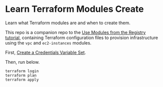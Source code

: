 # Learn Terraform Modules Create

Learn what Terraform modules are and when to create them.

This repo is a companion repo to the [Use Modules from the Registry tutorial](https://developer.hashicorp.com/terraform/tutorials/modules/module-use), containing Terraform configuration files to provision infrastructure using the `vpc` and `ec2-instances` modules.

First, [Create a Credentials Variable Set](https://developer.hashicorp.com/terraform/tutorials/cloud-get-started/cloud-create-variable-set).

Then, run below.

```
terraform login
terraform plan
terraform apply
```
